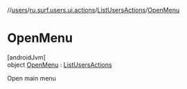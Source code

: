 //[users](../../../../index.md)/[ru.surf.users.ui.actions](../../index.md)/[ListUsersActions](../index.md)/[OpenMenu](index.md)

# OpenMenu

[androidJvm]\
object [OpenMenu](index.md) : [ListUsersActions](../index.md)

Open main menu
